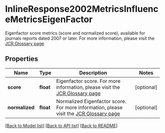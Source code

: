 # InlineResponse2002MetricsInfluenceMetricsEigenFactor

Eigenfactor score metrics (score and normalized score), available for journals reports dated 2007 or later. For more information, please visit the [JCR Glossary page](http://jcr.help.clarivate.com/Content/glossary.htm#610062182_anchor23)

## Properties
Name | Type | Description | Notes
------------ | ------------- | ------------- | -------------
**score** | **float** | Eigenfactor score. For more information, please visit the [JCR Glossary page](http://jcr.help.clarivate.com/Content/glossary.htm#610062182_anchor24) | [optional] 
**normalized** | **float** | Normalized Eigenfactor score. For more information, please visit the [JCR Glossary page](http://jcr.help.clarivate.com/Content/glossary.htm#610062182_anchor33) | [optional] 

[[Back to Model list]](../README.md#documentation-for-models) [[Back to API list]](../README.md#documentation-for-api-endpoints) [[Back to README]](../README.md)


